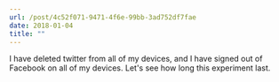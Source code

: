 ```yaml
---
url: /post/4c52f071-9471-4f6e-99bb-3ad752df7fae
date: 2018-01-04
title: ""
---
```


I have deleted twitter from all of my devices, and I have signed out of Facebook on all of my devices. Let's see how long this experiment last.